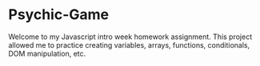 # Psychic-Game

Welcome to my Javascript intro week homework assignment.  This project allowed me to practice creating variables, arrays, functions, conditionals,  DOM manipulation, etc.